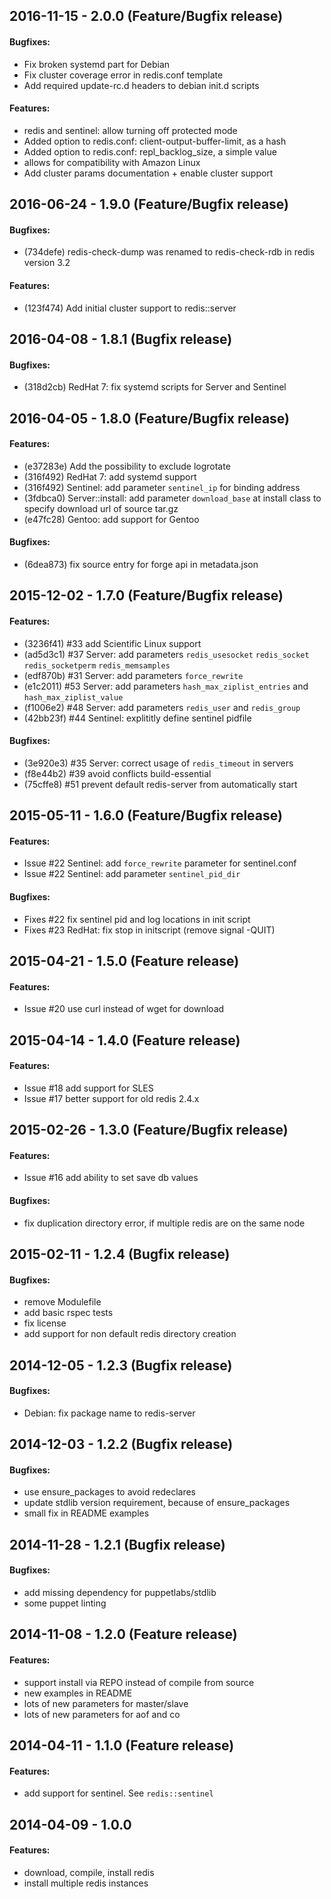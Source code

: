 ## 2016-11-15 - 2.0.0 (Feature/Bugfix release)

#### Bugfixes:

- Fix broken systemd part for Debian
- Fix cluster coverage error in redis.conf template
- Add required update-rc.d headers to debian init.d scripts

#### Features:

- redis and sentinel: allow turning off protected mode
- Added  option to redis.conf: client-output-buffer-limit, as a hash
- Added  option to redis.conf: repl_backlog_size, a simple value
- allows for compatibility with Amazon Linux
- Add cluster params documentation + enable cluster support

## 2016-06-24 - 1.9.0 (Feature/Bugfix release)

#### Bugfixes:

- (734defe) redis-check-dump was renamed to redis-check-rdb in redis version 3.2

#### Features:

- (123f474) Add initial cluster support to redis::server

## 2016-04-08 - 1.8.1 (Bugfix release)

#### Bugfixes:

- (318d2cb) RedHat 7: fix systemd scripts for Server and Sentinel 

## 2016-04-05 - 1.8.0 (Feature/Bugfix release)

#### Features:

- (e37283e) Add the possibility to exclude logrotate
- (316f492) RedHat 7: add systemd support
- (316f492) Sentinel: add parameter `sentinel_ip` for binding address
- (3fdbca0) Server::install: add parameter `download_base` at install class to specify download url of source tar.gz
- (e47fc28) Gentoo: add support for Gentoo

#### Bugfixes:

- (6dea873) fix source entry for forge api in metadata.json

## 2015-12-02 - 1.7.0 (Feature/Bugfix release)

#### Features:

- (3236f41) #33 add Scientific Linux support
- (ad5d3c1) #37 Server: add parameters `redis_usesocket` `redis_socket` `redis_socketperm` `redis_memsamples`
- (edf870b) #31 Server: add parameters `force_rewrite`
- (e1c2011) #53 Server: add parameters `hash_max_ziplist_entries` and `hash_max_ziplist_value`
- (f1006e2) #48 Server: add parameters `redis_user` and `redis_group`
- (42bb23f) #44 Sentinel: explititly define sentinel pidfile

#### Bugfixes:

- (3e920e3) #35 Server: correct usage of `redis_timeout` in servers
- (f8e44b2) #39 avoid conflicts build-essential
- (75cffe8) #51 prevent default redis-server from automatically start


## 2015-05-11 - 1.6.0 (Feature/Bugfix release)

#### Features:

- Issue #22 Sentinel: add `force_rewrite` parameter for sentinel.conf
- Issue #22 Sentinel: add parameter `sentinel_pid_dir`

#### Bugfixes:

- Fixes #22 fix sentinel pid and log locations in init script
- Fixes #23 RedHat: fix stop in initscript (remove signal -QUIT)

## 2015-04-21 - 1.5.0 (Feature release)

#### Features:

- Issue #20 use curl instead of wget for download

## 2015-04-14 - 1.4.0 (Feature release)

#### Features:

- Issue #18 add support for SLES
- Issue #17 better support for old redis 2.4.x

## 2015-02-26 - 1.3.0 (Feature/Bugfix release)

#### Features:

- Issue #16 add ability to set save db values

#### Bugfixes:

- fix duplication directory error, if multiple redis are on the same node

## 2015-02-11 - 1.2.4 (Bugfix release)

#### Bugfixes:

- remove Modulefile
- add basic rspec tests
- fix license
- add support for non default redis directory creation

## 2014-12-05 - 1.2.3 (Bugfix release)

#### Bugfixes:

- Debian: fix package name to redis-server

## 2014-12-03 - 1.2.2 (Bugfix release)

#### Bugfixes:

- use ensure_packages to avoid redeclares
- update stdlib version requirement, because of ensure_packages
- small fix in README examples

## 2014-11-28 - 1.2.1 (Bugfix release)

#### Bugfixes:

- add missing dependency for puppetlabs/stdlib
- some puppet linting

## 2014-11-08 - 1.2.0 (Feature release)

#### Features:

- support install via REPO instead of compile from source
- new examples in README
- lots of new parameters for master/slave
- lots of new parameters for aof and co

## 2014-04-11 - 1.1.0 (Feature release)

#### Features:

- add support for sentinel. See `redis::sentinel`

## 2014-04-09 - 1.0.0

#### Features:

- download, compile, install redis
- install multiple redis instances

